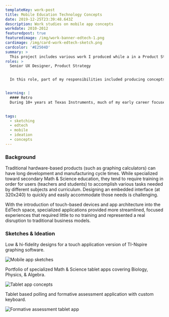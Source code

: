 ```yaml
---
templateKey: work-post
title: Mobile Education Technology Concepts
date: 2019-12-25T23:39:48.643Z
description: Work studies on mobile app concepts 
workdate: 2010-2012
featuredpost: true
featuredimage: /img/work-banner-edtech-1.png
cardimage: /img/card-work-edtech-sketch.png
cardcolor: '#E2504D'
summary: >
  This project includes various work I produced while a in a Product Strategy Role at Texas Instruments in the mid-late 2000s. While TI Education Technology was a staple in a majority of Math & Science classrooms for much of the past 20 years, low-cost disruptors (iPod Touch, iPhones, Tablets) were becoming an attractive platform for our customers. This work represents product concept ideation around mobile app offerings to diversify outside of hardware products. 
roles: >
  Senior UX Designer, Product Strategy


  In this role, part of my responsibilities included producing concepts for future products and services. These designs are likely from 2007-2010 when touch devices were gaining popularity in consumer electronics, and this exploration was used to help visualize what a touch offering or "app" might look like in a product portfolio.


learning: | 
  #### Retro
  During 10+ years at Texas Instruments, much of my early career focused on designing embedded software that ran on monochromatic, low-resolution screens controlled by a physical keypad without the luxury of a pointing device. When mobile touch devices like the iPod touch and iPhone were released, it was delightful to reimagine design & interactions without legacy constraints. This exercise also demonstrated how we might take a monolithic, general purpose math & science product such as a graphing calculator to be used across multiple subjects, and split those feature sets into single-purpose, streamlined experiences that could stand alone and provide more intuitive interfaces.

  
tags:
  - sketching
  - edtech
  - mobile 
  - ideation
  - concepts
---
```

### Background
Traditional hardware-based products (such as graphing calculators) can have long development and manufacturing cycle times. While specialized toward secondary Math & Science education, they tend to require training in order for users (teachers and students) to accomplish various tasks needed by different subjects and curriculum. Designing an embedded interface (at 320x240) to quickly and easily accommodate those needs is challenging.

With the introduction of touch-based devices and app architecture into the EdTech space, specialized applications provided more streamlined, focused experiences that required little to no training and represented a real disruption to traditional business models.

### Sketches & Ideation
Low & hi-fidelity designs for a touch application version of TI-Nspire graphing software. 

<div class="columns is-centered has-margin-top-32">
  <div class="column is-12">
    <img class="img" srcset="/img/card-work-edtech-sketches-mobile.png" alt="Mobile app sketches" />
  </div>
</div>

Portfolio of specialized Math & Science tablet apps covering Biology, Physics, & Algebra.

<div class="columns is-centered has-margin-top-32">
  <div class="column is-12">
    <img class="img" srcset="/img/card-work-edtech-tablet-apps.png" alt="Tablet app concepts" />
  </div>
</div>

Tablet based polling and formative assessment application with custom keyboard.

<div class="columns is-centered has-margin-top-32">
  <div class="column is-12">
    <img class="img" srcset="/img/card-work-edtech-tablet-poll.png" alt="Formative assessment tablet app" />
  </div>
</div>
